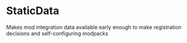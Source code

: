 # StaticData
Makes mod integration data available early enough to make registration decisions and self-configuring modpacks
